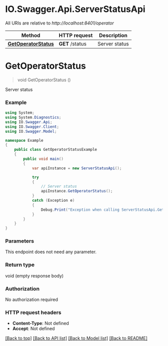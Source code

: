 # IO.Swagger.Api.ServerStatusApi

All URIs are relative to *http://localhost:8401/operator*

Method | HTTP request | Description
------------- | ------------- | -------------
[**GetOperatorStatus**](ServerStatusApi.md#getoperatorstatus) | **GET** /status | Server status

<a name="getoperatorstatus"></a>
# **GetOperatorStatus**
> void GetOperatorStatus ()

Server status

### Example
```csharp
using System;
using System.Diagnostics;
using IO.Swagger.Api;
using IO.Swagger.Client;
using IO.Swagger.Model;

namespace Example
{
    public class GetOperatorStatusExample
    {
        public void main()
        {
            var apiInstance = new ServerStatusApi();

            try
            {
                // Server status
                apiInstance.GetOperatorStatus();
            }
            catch (Exception e)
            {
                Debug.Print("Exception when calling ServerStatusApi.GetOperatorStatus: " + e.Message );
            }
        }
    }
}
```

### Parameters
This endpoint does not need any parameter.

### Return type

void (empty response body)

### Authorization

No authorization required

### HTTP request headers

 - **Content-Type**: Not defined
 - **Accept**: Not defined

[[Back to top]](#) [[Back to API list]](../README.md#documentation-for-api-endpoints) [[Back to Model list]](../README.md#documentation-for-models) [[Back to README]](../README.md)
